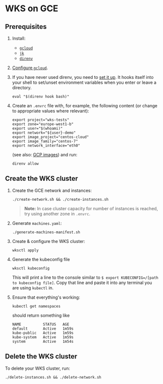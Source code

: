 # WKS on GCE

## Prerequisites

1. Install:
    - [`gcloud`](https://cloud.google.com/sdk/docs/#install_the_latest_cloud_tools_version_cloudsdk_current_version)
    - [`jk`](https://github.com/jkcfg/jk)
    - [`direnv`](https://direnv.net/)

1. [Configure `gcloud`](https://cloud.google.com/sdk/gcloud/#configurations).

1. If you have never used direnv, you need to [set it up](https://github.com/direnv/direnv#setup).
   It hooks itself into your shell to set/unset environment variables when you
   enter or leave a directory.

   ```console
   eval "$(direnv hook bash)"
   ```

1. Create an `.envrc` file with, for example, the following content (or change to appropriate values where relevant):

    ```console
    export project="wks-tests"
    export zone="europe-west1-b"
    export user="$(whoami)"
    export network="${user}-demo"
    export image_project="centos-cloud"
    export image_family="centos-7"
    export network_interface="eth0"
    ```

    (see also: [GCP images](https://cloud.google.com/compute/docs/images#images_without_shielded_vm_name_support))
    and run:

    ```console
    direnv allow
    ```

## Create the WKS cluster

1. Create the GCE network and instances:

    ```console
    ./create-network.sh && ./create-instances.sh
    ```

    > **Note:** In case cluster capacity for number of instances is reached, try using another zone in `.envrc`.

1. Generate `machines.yaml`:

    ```console
    ./generate-machines-manifest.sh
    ```

1. Create & configure the WKS cluster:

    ```console
    wksctl apply
    ```

1. Generate the kubeconfig file

    ```console
    wksctl kubeconfig
    ```

    This will print a line to the console similar to `$ export KUBECONFIG=/[path to kubeconfig file]`.  Copy that line and paste it into any terminal you are using `kubectl` in.

1. Ensure that everything's working:

    ```console
    kubectl get namespaces
    ```

    should return something like

    ```console
    NAME          STATUS   AGE
    default       Active   1m59s
    kube-public   Active   1m59s
    kube-system   Active   1m59s
    system        Active   1m54s
    ```

## Delete the WKS cluster

To delete your WKS cluster, run:

```console
./delete-instances.sh && ./delete-network.sh
```
